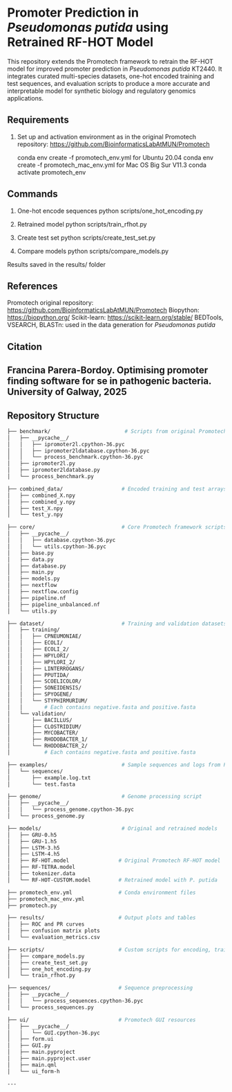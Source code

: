 # Promoter Prediction in *Pseudomonas putida* using Retrained RF-HOT Model

This repository extends the Promotech framework to retrain the RF-HOT model for improved promoter prediction in *Pseudomonas putida* KT2440. It integrates curated multi-species datasets, one-hot encoded training and test sequences, and evaluation scripts to produce a more accurate and interpretable model for synthetic biology and regulatory genomics applications.

## Requirements
1. Set up and activation environment as in the original Promotech repository: https://github.com/BioinformaticsLabAtMUN/Promotech

    conda env create -f promotech_env.yml for Ubuntu 20.04
    conda env create -f promotech_mac_env.yml for Mac OS Big Sur V11.3
    conda activate promotech_env

## Commands
1. One-hot encode sequences
    python scripts/one_hot_encoding.py

2. Retrained model
    python scripts/train_rfhot.py

3. Create test set
    python scripts/create_test_set.py

4. Compare models
    python scripts/compare_models.py

Results saved in the results/ folder


## References

Promotech original repository: https://github.com/BioinformaticsLabAtMUN/Promotech
Biopython: https://biopython.org/
Scikit-learn: https://scikit-learn.org/stable/
BEDTools, VSEARCH, BLASTn: used in the data generation for *Pseudomonas putida*

## Citation
Francina Parera-Bordoy. Optimising promoter finding software for se in pathogenic bacteria. University of Galway, 2025
---

## Repository Structure

```bash
├── benchmark/                        # Scripts from original Promotech to benchmark performance
│   ├── __pycache__/
│   │   ├── ipromoter2l.cpython-36.pyc
│   │   ├── ipromoter2ldatabase.cpython-36.pyc
│   │   └── process_benchmark.cpython-36.pyc
│   ├── ipromoter2l.py
│   ├── ipromoter2ldatabase.py
│   └── process_benchmark.py

├── combined_data/                   # Encoded training and test arrays
│   ├── combined_X.npy
│   ├── combined_y.npy
│   ├── test_X.npy
│   └── test_y.npy

├── core/                            # Core Promotech framework scripts
│   ├── __pycache__/
│   │   ├── database.cpython-36.pyc
│   │   └── utils.cpython-36.pyc
│   ├── base.py
│   ├── data.py
│   ├── database.py
│   ├── main.py
│   ├── models.py
│   ├── nextflow
│   ├── nextflow.config
│   ├── pipeline.nf
│   ├── pipeline_unbalanced.nf
│   └── utils.py

├── dataset/                         # Training and validation datasets
│   ├── training/
│   │   ├── CPNEUMONIAE/
│   │   ├── ECOLI/
│   │   ├── ECOLI_2/
│   │   ├── HPYLORI/
│   │   ├── HPYLORI_2/
│   │   ├── LINTERROGANS/
│   │   ├── PPUTIDA/
│   │   ├── SCOELICOLOR/
│   │   ├── SONEIDENSIS/
│   │   ├── SPYOGENE/
│   │   └── STYPHIRMURIUM/
│   │       # Each contains negative.fasta and positive.fasta
│   └── validation/
│       ├── BACILLUS/
│       ├── CLOSTRIDIUM/
│       ├── MYCOBACTER/
│       ├── RHODOBACTER_1/
│       └── RHODOBACTER_2/
│           # Each contains negative.fasta and positive.fasta

├── examples/                        # Sample sequences and logs from Promotech
│   └── sequences/
│       ├── example.log.txt
│       └── test.fasta

├── genome/                          # Genome processing script
│   ├── __pycache__/
│   │   └── process_genome.cpython-36.pyc
│   └── process_genome.py

├── models/                          # Original and retrained models
│   ├── GRU-0.h5
│   ├── GRU-1.h5
│   ├── LSTM-3.h5
│   ├── LSTM-4.h5
│   ├── RF-HOT.model                # Original Promotech RF-HOT model
│   ├── RF-TETRA.model
│   ├── tokenizer.data
│   └── RF-HOT-CUSTOM.model         # Retrained model with P. putida

├── promotech_env.yml               # Conda environment files
├── promotech_mac_env.yml
├── promotech.py

├── results/                        # Output plots and tables
│   ├── ROC and PR curves
│   ├── confusion matrix plots
│   └── evaluation_metrics.csv

├── scripts/                        # Custom scripts for encoding, training, and evaluation
│   ├── compare_models.py
│   ├── create_test_set.py
│   ├── one_hot_encoding.py
│   └── train_rfhot.py

├── sequences/                      # Sequence preprocessing
│   ├── __pycache__/
│   │   └── process_sequences.cpython-36.pyc
│   └── process_sequences.py

├── ui/                             # Promotech GUI resources
│   ├── __pycache__/
│   │   └── GUI.cpython-36.pyc
│   ├── form.ui
│   ├── GUI.py
│   ├── main.pyproject
│   ├── main.pyproject.user
│   ├── main.qml
│   └── ui_form-h

---
